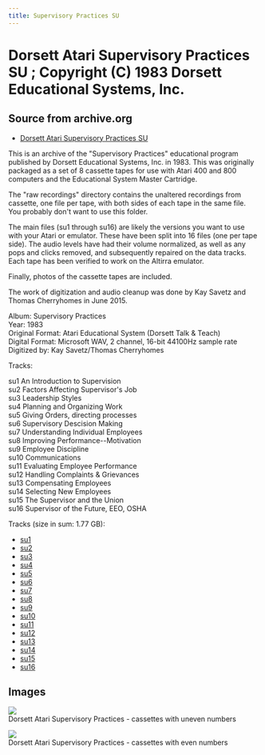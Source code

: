 ```yaml
---
title: Supervisory Practices SU
---
```

# Dorsett Atari Supervisory Practices SU ; Copyright (C) 1983 Dorsett Educational Systems, Inc.  
## Source from archive.org  
- [Dorsett Atari Supervisory Practices SU](https://archive.org/details/DorsettAtariSupervisoryPractices)  
  
This is an archive of the "Supervisory Practices" educational program published by Dorsett Educational Systems, Inc. in 1983. This was originally packaged as a set of 8 cassette tapes for use with Atari 400 and 800 computers and the Educational System Master Cartridge.  
  
The "raw recordings" directory contains the unaltered recordings from cassette, one file per tape, with both sides of each tape in the same file. You probably don't want to use this folder.  
  
The main files (su1 through su16) are likely the versions you want to use with your Atari or emulator. These have been split into 16 files (one per tape side). The audio levels have had their volume normalized, as well as any pops and clicks removed, and subsequently repaired on the data tracks. Each tape has been verified to work on the Altirra emulator.  
  
Finally, photos of the cassette tapes are included.  
  
The work of digitization and audio cleanup was done by Kay Savetz and Thomas Cherryhomes in June 2015.  
  
Album: Supervisory Practices  
Year: 1983  
Original Format: Atari Educational System (Dorsett Talk & Teach)  
Digital Format: Microsoft WAV, 2 channel, 16-bit 44100Hz sample rate  
Digitized by: Kay Savetz/Thomas Cherryhomes  
  
Tracks:  
  
su1	An Introduction to Supervision  
su2	Factors Affecting Supervisor's Job  
su3	Leadership Styles  
su4	Planning and Organizing Work  
su5	Giving Orders, directing processes  
su6	Supervisory Descision Making  
su7	Understanding Individual Employees  
su8	Improving Performance--Motivation  
su9	Employee Discipline  
su10	Communications  
su11	Evaluating Employee Performance  
su12	Handling Complaints & Grievances  
su13	Compensating Employees  
su14	Selecting New Employees  
su15	The Supervisor and the Union  
su16	Supervisor of the Future, EEO, OSHA  
  
Tracks (size in sum: 1.77 GB):  
  
- [su1](http://data.atariwiki.org/FLAC/Supervisory_Practices/su1.flac)  
- [su2](http://data.atariwiki.org/FLAC/Supervisory_Practices/su2.flac)  
- [su3](http://data.atariwiki.org/FLAC/Supervisory_Practices/su3.flac)  
- [su4](http://data.atariwiki.org/FLAC/Supervisory_Practices/su4.flac)  
- [su5](http://data.atariwiki.org/FLAC/Supervisory_Practices/su5.flac)  
- [su6](http://data.atariwiki.org/FLAC/Supervisory_Practices/su6.flac)  
- [su7](http://data.atariwiki.org/FLAC/Supervisory_Practices/su7.flac)  
- [su8](http://data.atariwiki.org/FLAC/Supervisory_Practices/su8.flac)  
- [su9](http://data.atariwiki.org/FLAC/Supervisory_Practices/su9.flac)  
- [su10](http://data.atariwiki.org/FLAC/Supervisory_Practices/su10.flac)  
- [su11](http://data.atariwiki.org/FLAC/Supervisory_Practices/su11.flac)  
- [su12](http://data.atariwiki.org/FLAC/Supervisory_Practices/su12.flac)  
- [su13](http://data.atariwiki.org/FLAC/Supervisory_Practices/su13.flac)  
- [su14](http://data.atariwiki.org/FLAC/Supervisory_Practices/su14.flac)  
- [su15](http://data.atariwiki.org/FLAC/Supervisory_Practices/su15.flac)  
- [su16](http://data.atariwiki.org/FLAC/Supervisory_Practices/su16.flac)  
## Images  
![](attachments/suA_.jpg)  
Dorsett Atari Supervisory Practices - cassettes with uneven numbers  
  
![](attachments/suB_.jpg)  
Dorsett Atari Supervisory Practices - cassettes with even numbers  
